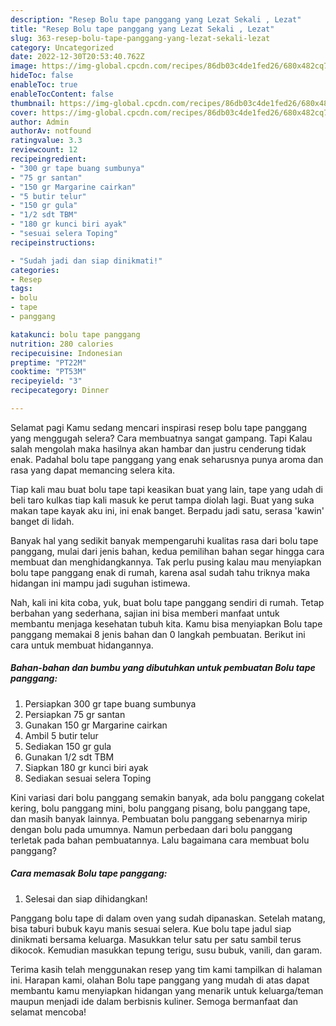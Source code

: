 ```yaml
---
description: "Resep Bolu tape panggang yang Lezat Sekali , Lezat"
title: "Resep Bolu tape panggang yang Lezat Sekali , Lezat"
slug: 363-resep-bolu-tape-panggang-yang-lezat-sekali-lezat
category: Uncategorized
date: 2022-12-30T20:53:40.762Z
image: https://img-global.cpcdn.com/recipes/86db03c4de1fed26/680x482cq70/bolu-tape-panggang-foto-resep-utama.jpg
hideToc: false
enableToc: true
enableTocContent: false
thumbnail: https://img-global.cpcdn.com/recipes/86db03c4de1fed26/680x482cq70/bolu-tape-panggang-foto-resep-utama.jpg
cover: https://img-global.cpcdn.com/recipes/86db03c4de1fed26/680x482cq70/bolu-tape-panggang-foto-resep-utama.jpg
author: Admin
authorAv: notfound
ratingvalue: 3.3
reviewcount: 12
recipeingredient:
- "300 gr tape buang sumbunya"
- "75 gr santan"
- "150 gr Margarine cairkan"
- "5 butir telur"
- "150 gr gula"
- "1/2 sdt TBM"
- "180 gr kunci biri ayak"
- "sesuai selera Toping"
recipeinstructions:

- "Sudah jadi dan siap dinikmati!"
categories:
- Resep
tags:
- bolu
- tape
- panggang

katakunci: bolu tape panggang 
nutrition: 280 calories
recipecuisine: Indonesian
preptime: "PT22M"
cooktime: "PT53M"
recipeyield: "3"
recipecategory: Dinner

---
```



Selamat pagi Kamu sedang mencari inspirasi resep bolu tape panggang yang menggugah selera? Cara membuatnya sangat gampang. Tapi Kalau salah mengolah maka hasilnya akan hambar dan justru cenderung tidak enak. Padahal bolu tape panggang yang enak seharusnya punya aroma dan rasa yang dapat memancing selera kita.


Tiap kali mau buat bolu tape tapi keasikan buat yang lain, tape yang udah di beli taro kulkas tiap kali masuk ke perut tampa diolah lagi. Buat yang suka makan tape kayak aku ini, ini enak banget. Berpadu jadi satu, serasa &#39;kawin&#39; banget di lidah.

Banyak hal yang sedikit banyak mempengaruhi kualitas rasa dari bolu tape panggang, mulai dari jenis bahan, kedua pemilihan bahan segar hingga cara membuat dan menghidangkannya. Tak perlu pusing kalau mau menyiapkan bolu tape panggang enak di rumah, karena asal sudah tahu triknya maka hidangan ini mampu jadi suguhan istimewa.


Nah, kali ini kita coba, yuk, buat bolu tape panggang sendiri di rumah. Tetap berbahan yang sederhana, sajian ini bisa memberi manfaat untuk membantu menjaga kesehatan tubuh kita. Kamu bisa menyiapkan Bolu tape panggang memakai 8 jenis bahan dan 0 langkah pembuatan. Berikut ini cara untuk membuat hidangannya.

<!--inarticleads1-->

##### Bahan-bahan dan bumbu yang dibutuhkan untuk pembuatan Bolu tape panggang:

1. Persiapkan 300 gr tape buang sumbunya
1. Persiapkan 75 gr santan
1. Gunakan 150 gr Margarine cairkan
1. Ambil 5 butir telur
1. Sediakan 150 gr gula
1. Gunakan 1/2 sdt TBM
1. Siapkan 180 gr kunci biri ayak
1. Sediakan sesuai selera Toping


Kini variasi dari bolu panggang semakin banyak, ada bolu panggang cokelat kering, bolu panggang mini, bolu panggang pisang, bolu panggang tape, dan masih banyak lainnya. Pembuatan bolu panggang sebenarnya mirip dengan bolu pada umumnya. Namun perbedaan dari bolu panggang terletak pada bahan pembuatannya. Lalu bagaimana cara membuat bolu panggang? 

<!--inarticleads2-->

##### Cara memasak Bolu tape panggang:


1. Selesai dan siap dihidangkan!

Panggang bolu tape di dalam oven yang sudah dipanaskan. Setelah matang, bisa taburi bubuk kayu manis sesuai selera. Kue bolu tape jadul siap dinikmati bersama keluarga. Masukkan telur satu per satu sambil terus dikocok. Kemudian masukkan tepung terigu, susu bubuk, vanili, dan garam. 

Terima kasih telah menggunakan resep yang tim kami tampilkan di halaman ini. Harapan kami, olahan Bolu tape panggang yang mudah di atas dapat membantu kamu menyiapkan hidangan yang menarik untuk keluarga/teman maupun menjadi ide dalam berbisnis kuliner. Semoga bermanfaat dan selamat mencoba!
